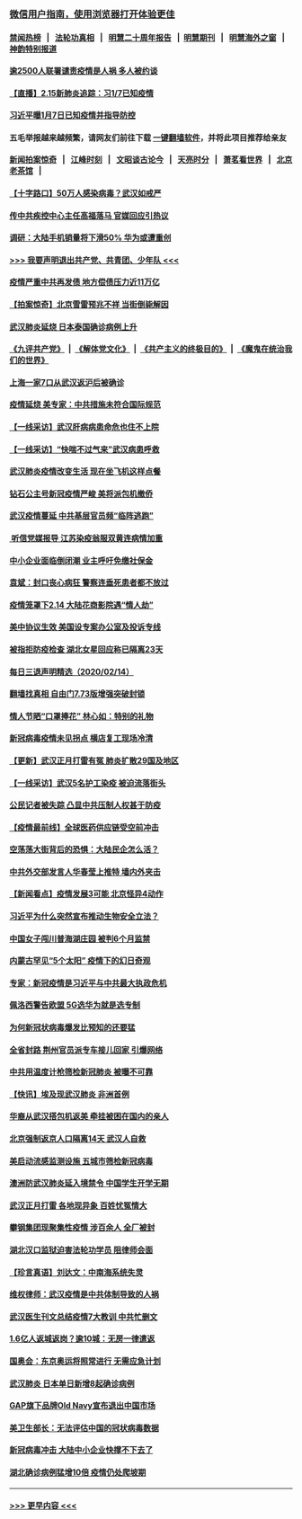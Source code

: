 ### [微信用户指南，使用浏览器打开体验更佳](https://github.com/gfw-breaker/banned-news1/blob/master/indexes/wechat-guide.md?t=0)
#### [禁闻热榜](热点新闻.md?t=0)  &nbsp;&nbsp;|&nbsp;&nbsp; [法轮功真相](https://github.com/gfw-breaker/truth/blob/master/README.md?t=0) &nbsp;&nbsp;|&nbsp;&nbsp; [明慧二十周年报告](https://github.com/gfw-breaker/mh-reports/blob/master/README.md?t=0) &nbsp;&nbsp;|&nbsp;&nbsp;[明慧期刊](https://github.com/gfw-breaker/mh-qikan) &nbsp;&nbsp;|&nbsp;&nbsp; [明慧海外之窗](https://github.com/gfw-breaker/mh-news/blob/master/README.md?t=0) &nbsp;&nbsp;|&nbsp;&nbsp; [神韵特别报道](https://github.com/gfw-breaker/mh-news/blob/master/shenyun.md?t=0)
#### [逾2500人联署谴责疫情是人祸 多人被约谈](../pages/nsc413/n11871360.md?t=02152311) 
#### [【直播】2.15新肺炎追踪：习1/7已知疫情](../pages/nsc413/n11871276.md?t=02152311) 
#### [习近平曝1月7日已知疫情并指导防控](../pages/nsc413/n11871308.md?t=02152311) 
#### 五毛举报越来越频繁，请网友们前往下载 [一键翻墙软件](https://github.com/gfw-breaker/ssr-accounts)，并将此项目推荐给亲友
#### [新闻拍案惊奇](https://github.com/gfw-breaker/banned-news1/blob/master/pages/link4.md) &nbsp;&nbsp;|&nbsp;&nbsp; [江峰时刻](https://github.com/gfw-breaker/banned-news1/blob/master/pages/link4.md) &nbsp;&nbsp;|&nbsp;&nbsp; [文昭谈古论今](https://github.com/gfw-breaker/banned-news1/blob/master/pages/link4.md) &nbsp;&nbsp;|&nbsp;&nbsp; [天亮时分](https://github.com/gfw-breaker/banned-news1/blob/master/pages/link4.md) &nbsp;&nbsp;|&nbsp;&nbsp; [萧茗看世界](https://github.com/gfw-breaker/banned-news1/blob/master/pages/link4.md) &nbsp;&nbsp;|&nbsp;&nbsp; [北京老茶馆](https://github.com/gfw-breaker/banned-news1/blob/master/pages/link4.md) &nbsp;&nbsp;|&nbsp;&nbsp; 
#### [【十字路口】50万人感染病毒？武汉如戒严](../pages/nsc413/n11870405.md?t=02152311) 
#### [传中共疾控中心主任高福落马 官媒回应引热议](../pages/nsc413/n11871097.md?t=02152311) 
#### [调研：大陆手机销量将下滑50% 华为或遭重创](../pages/nsc413/n11871161.md?t=02152311) 
#### [>>> 我要声明退出共产党、共青团、少年队 <<<](https://github.com/begood0513/goodnews/blob/master/quit/letter.md) 
#### [疫情严重中共再发债 地方偿债压力近11万亿](../pages/nsc413/n11870871.md?t=02152311) 
#### [【拍案惊奇】北京雪雷预兆不祥 当街倒毙解因](../pages/nsc413/n11870203.md?t=02152311) 
#### [武汉肺炎延烧 日本泰国确诊病例上升](../pages/nsc413/n11871063.md?t=02152311) 
#### [《九评共产党》](https://github.com/begood0513/9ping.md/blob/master/README.md) &nbsp;|&nbsp; [《解体党文化》](../../../../jtdwh.md/blob/master/README.md)  &nbsp;|&nbsp; [《共产主义的终极目的》](../../../../gczydzjmd.md/blob/master/README.md) &nbsp;|&nbsp; [《魔鬼在统治我们的世界》](../../../../mgztzwmdsj.md/blob/master/README.md) 
#### [上海一家7口从武汉返沪后被确诊](../pages/nsc413/n11870996.md?t=02152311) 
#### [疫情延烧 美专家：中共措施未符合国际规范](../pages/nsc413/n11870777.md?t=02152311) 
#### [【一线采访】武汉肝病病患命危也住不上院](../pages/nsc413/n11870591.md?t=02152311) 
#### [【一线采访】“快喘不过气来”武汉病患呼救](../pages/nsc413/n11870636.md?t=02152311) 
#### [武汉肺炎疫情改变生活 现在坐飞机这样点餐](../pages/nsc413/n11868351.md?t=02152311) 
#### [钻石公主号新冠疫情严峻 美将派包机撤侨](../pages/nsc413/n11870505.md?t=02152311) 
#### [武汉疫情蔓延 中共基层官员频“临阵逃跑”](../pages/nsc413/n11870463.md?t=02152311) 
#### [ 听信党媒报导 江苏染疫翁服双黄连病情加重](../pages/nsc413/n11870384.md?t=02152311) 
#### [中小企业面临倒闭潮 业主呼吁免缴社保金](../pages/nsc413/n11870259.md?t=02152311) 
#### [袁斌：封口丧心病狂 警察连垂死患者都不放过](../pages/nsc413/n11870453.md?t=02152311) 
#### [疫情笼罩下2.14 大陆花商影院遇“情人劫”](../pages/nsc413/n11870004.md?t=02152311) 
#### [美中协议生效 美国设专案办公室及投诉专线](../pages/nsc413/n11870266.md?t=02152311) 
#### [被指拒防疫检查 湖北女星回应称已隔离23天](../pages/nsc413/n11869687.md?t=02152311) 
#### [每日三退声明精选（2020/02/14）](../pages/nsc413/n11870265.md?t=02152311) 
#### [翻墙找真相 自由门7.73版增强突破封锁](../pages/nsc413/n11869569.md?t=02152311) 
#### [情人节晒“口罩捧花” 林心如：特别的礼物](../pages/nsc413/n11869969.md?t=02152311) 
#### [新冠病毒疫情未见拐点 横店复工现场冷清](../pages/nsc413/n11869406.md?t=02152311) 
#### [【更新】武汉正月打雷有冤 肺炎扩散29国及地区](../pages/nsc413/n11801312.md?t=02152311) 
#### [【一线采访】武汉5名护工染疫 被迫流落街头](../pages/nsc413/n11870054.md?t=02152311) 
#### [公民记者被失踪 凸显中共压制人权甚于防疫](../pages/nsc413/n11870042.md?t=02152311) 
#### [【疫情最前线】全球医药供应链受空前冲击](../pages/nsc413/n11869614.md?t=02152311) 
#### [空荡荡大街背后的恐惧：大陆民企怎么活？](../pages/nsc413/n11869676.md?t=02152311) 
#### [中共外交部发言人华春莹上推特 墙内外夹击](../pages/nsc413/n11869970.md?t=02152311) 
#### [【新闻看点】疫情发展3可能 北京怪异4动作](../pages/nsc413/n11869486.md?t=02152311) 
#### [习近平为什么突然宣布推动生物安全立法？](../pages/nsc413/n11869908.md?t=02152311) 
#### [中国女子闯川普海湖庄园 被判6个月监禁](../pages/nsc413/n11869919.md?t=02152311) 
#### [内蒙古罕见“5个太阳” 疫情下的幻日奇观](../pages/nsc413/n11869778.md?t=02152311) 
#### [专家：新冠疫情是习近平与中共最大执政危机](../pages/nsc413/n11869838.md?t=02152311) 
#### [佩洛西警告欧盟 5G选华为就是选专制](../pages/nsc413/n11869898.md?t=02152311) 
#### [为何新冠状病毒爆发比预知的还要猛](../pages/nsc413/n11869828.md?t=02152311) 
#### [全省封路 荆州官员派专车接儿回家 引爆网络](../pages/nsc413/n11869853.md?t=02152311) 
#### [中共用温度计枪筛检新冠肺炎 被曝不可靠](../pages/nsc413/n11869707.md?t=02152311) 
#### [【快讯】埃及现武汉肺炎 非洲首例](../pages/nsc413/n11869766.md?t=02152311) 
#### [华裔从武汉搭包机返美 牵挂被困在国内的亲人](../pages/nsc413/n11869711.md?t=02152311) 
#### [北京强制返京人口隔离14天 武汉人自救](../pages/nsc413/n11869537.md?t=02152311) 
#### [美启动流感监测设施 五城市筛检新冠病毒](../pages/nsc413/n11869689.md?t=02152311) 
#### [澳洲防武汉肺炎延入境禁令 中国学生开学无期](../pages/nsc413/n11869546.md?t=02152311) 
#### [武汉正月打雷 各地现异象 百姓忧冤情大](../pages/nsc413/n11869531.md?t=02152311) 
#### [攀钢集团现聚集性疫情 涉百余人 全厂被封](../pages/nsc413/n11869126.md?t=02152311) 
#### [湖北汉口监狱迫害法轮功学员 阻律师会面](../pages/nsc413/n11866766.md?t=02152311) 
#### [【珍言真语】刘达文：中南海系统失灵](../pages/nsc413/n11869465.md?t=02152311) 
#### [维权律师：武汉疫情是中共体制导致的人祸](../pages/nsc413/n11869205.md?t=02152311) 
#### [武汉医生刊文总结疫情7大教训 中共忙删文](../pages/nsc413/n11869244.md?t=02152311) 
#### [1.6亿人返城返岗？逾10城：无房一律遣返](../pages/nsc413/n11869360.md?t=02152311) 
#### [国奥会：东京奥运将照常进行 无需应急计划](../pages/nsc413/n11869422.md?t=02152311) 
#### [武汉肺炎 日本单日新增8起确诊病例](../pages/nsc413/n11869272.md?t=02152311) 
#### [GAP旗下品牌Old Navy宣布退出中国市场](../pages/nsc413/n11869319.md?t=02152311) 
#### [美卫生部长：无法评估中国的冠状病毒数据](../pages/nsc413/n11869301.md?t=02152311) 
#### [新冠病毒冲击 大陆中小企业快撑不下去了](../pages/nsc413/n11869259.md?t=02152311) 
#### [湖北确诊病例猛增10倍 疫情仍处爬坡期](../pages/nsc413/n11869173.md?t=02152311) 

----
#### [ >>> 更早内容 <<< ](../indexes/nsc413-earlier.md)

